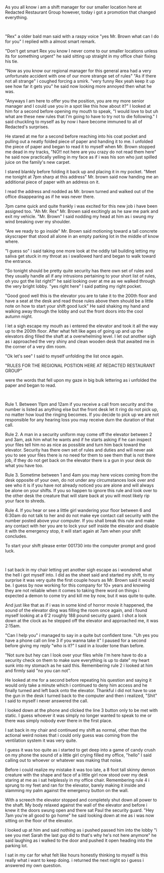 As you all know i am a shift manager for our smaller location here at Redacted Restaurant Group however, today i got a promotion that changed everything. 

&#x200B;

"Rex" a older bald man said with a raspy voice "yes Mr. Brown what can I do for you" I replied with a almost smart remark. 

"Don't get smart Rex you know I never come to our smaller locations unless its for something urgent" he said sitting up straight in my office chair fixing his tie. 

"Now as you know our regional manager for this general area had a very unfortunate accident with one of our more strange set of rules" "As if there not all strange" i coughed forcing a smirk. "very funny Rex yeah keep it up see how far it gets you" he said now looking more annoyed then what he was. 

"Anyways I am here to offer you the position, you are my more senior manager and I could use you in a spot like this how about it?" I looked at him for a second before opening my mouth to speak, "I would love to but uh what are these new rules that I'm going to have to try not to die following." I said chuckling to myself as by now i have become immuned to all of Redacted's surprises. 

He stared at me for a second before reaching into his coat pocket and pulling out a neatly folded piece of paper and handing it to me. I unfolded the piece of paper and began to read it to myself when Mr. Brown stopped me dead in my tracks, "NO!! not here are you crazy do not read them here" he said now practically yelling in my face as if i was his son who just spilled juice on the family's new carpet. 

I stared blankly before folding it back up and placing it in my pocket. "Meet me tonight at 7pm sharp at this address" Mr. brown said now handing me an additional piece of paper with an address on it. 

I read the address and nodded as Mr. brown turned and walked out of the office disappearing as if he was never there. 

7pm came quick and quite frankly i was excited for this new job i have been assigned too. "Ah Mr. Rex" Mr. Brown said excitingly as he saw me park and exit my vehicle. "Mr. Brown" I said nodding my head at him as i swung my wind breaking over my shoulder. 

"Are we ready to go inside" Mr. Brown said motioning toward a tall concrete skyscraper that stood all alone in an empty parking lot in the middle of know where. 

"I guess so" i said taking one more look at the oddly tall building letting my saliva get stuck in my throat as i swallowed hard and began to walk toward the entrance. 

"So tonight should be pretty quite security has there own set of rules and they usually handle all if any intrusions pertaining to your short list of rules, oh you got the list right?" he said looking over at me as we walked through the very bright lobby. "yes right here" I said patting my right pocket. 

"Good good well this is the elevator you are to take it to the 200th floor and have a seat at the desk and read those rules above them should be a little note on how to start your shift good luck" He said shaking my hand and walking away through the lobby and out the front doors into the cool autumn night. 

I let a sigh escape my mouth as i entered the elevator and took it all the way up to the 200th floor. After what felt like ages of going up and up the elevators ding filled the shaft at a overwhelming level. I let out another sigh as i approached the very shiny and clean wooden desk that awaited me in the corner of a very dim room. 

"Ok let's see" I said to myself unfolding the list once again. 

"RULES FOR THE REGIONAL POSTION HERE AT REDACTED RESTAURANT GROUP"

were the words that fell upon my gaze in big bulk lettering as i unfolded the paper and began to read. 

&#x200B;

Rule 1. Between 11pm and 12am if you receive a call from security and the number is listed as anything else but the front desk let it ring do not pick up, no matter how loud the ringing becomes. If you decide to pick up we are not responsible for any hearing loss you may receive durn the duration of that call. 

Rule 2. A man in a security uniform may come off the elevator between 2 and 3am, ask him what he wants and if he starts asking if he can inspect your files tell him no as nice as possible and turn him back toward the elevator. Security has there own set of rules and duties and will never ask you to see your files there is no need for them to see them that is not there job, if they do not get back on the elevator there is a gun in your desk do what you have too. 

Rule 3. Sometime between 1 and 4am you may here voices coming from the desk opposite of your own, do not under any circumstances look over and see who it is if you have not already noticed you are alone and will always be alone on your shifts. If you so happen to ignore this rule and look over to the other desk the creature that will stare back at you will most likely rip your face to shreds. 

Rule 4. If you hear or see a little girl wandering your floor between 6 and 6:30am do not talk to her and do not make eye contact call security with the number posted above your computer. If you shall break this rule and make any contact with her you are to lock your self inside the elevator and disable it with the emergency stop, it will start again at 7am when your shift concludes. 

To start your shift please enter 001730 into the computer prompt and good luck. 

&#x200B;

I sat back in my chair letting yet another sigh escape as i wondered what the hell i got myself into. I did as the sheet said and started my shift, to my surprise it was very quite the first couple hours as Mr. Brown said it would be. I guess by now working for this company for 10+ years and knowing they are not reliable when it comes to taking there word on things i expected a demon to come try and kill me by now, but it was quite to quite.

And just like that as if i was in some kind of horror movie it happened, the sound of the elevator ding was filling the room once again, and i found myself looking at a 6'2 roughly 188 pound security guard. I shot a look down at the clock as he stepped off the elevator and approached me, it was 2:15am. 

"Can I help you" i managed to say in a quite but confident tone. "Uh yes you have a phone call on line 3 if you wanna take it" I paused for a second before giving my reply "who is it?" I said in a louder tone than before. 

"Not sure but hey can I look over your files while I'm here have to do a security check on them to make sure everything is up to date" my heart sunk into my stomach as he said this. Remembering rule 2 i looked at him and firmly said "no you can not". 

He looked at me for a second before repeating his question and saying it would only take a minute which i continued to deny him access and he finally turned and left back onto the elevator. Thankful i did not have to use the gun in the desk I turned back to the computer and then i realized, "Shit" I said to myself i never answered the call.

I looked down at the phone and clicked the line 3 button only to be met with static. I guess whoever it was simply no longer wanted to speak to me or there was simply nobody ever there in the first place. 

I sat back in my chair and continued my shift as normal, other than the actional weird noises that i could only guess was coming from the ventilation system it was very quite. 

I guess it was too quite as i started to get deep into a game of candy crush on my phone the sound of a little girl crying filled my office, "hello" I said calling out to whoever or whatever was making that noise. 

Before i could realize my mistake it was too late, a 8 foot tall skinny demon creature with the shape and face of a little girl now stood over my desk staring at me as i sat helplessly in my office chair. Remembering rule 4 i sprung to my feet and ran for the elevator, barely making it inside and slamming my palm against the emergency button on the wall. 

With a screech the elevator stopped and completely shut down all power to the shaft. My body relaxed against the wall of the elevator and before i knew it the doors swung open and there sat Paul the security guard. "Hey 7am you're all good to go home" he said looking down at me as i was now sitting on the floor of the elevator. 

I looked up at him and said nothing as i pushed passed him into the lobby "i see you met Sarah the last guy did to that's why he's not here anymore" he said laughing as i walked to the door and pushed it open heading into the parking lot. 

I sat in my car for what felt like hours honestly thinking to myself is this really what i want to keep doing. i returned the next night so i guess i answered my own question. 